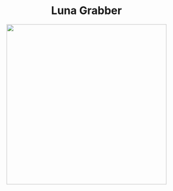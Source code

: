 <h1 align="center"> Luna Grabber </h1> 
<p align= "center"> <kbd> <img  src="https://i.imgur.com/UAvDxxO.png"width="420"> </kbd><br><br>
